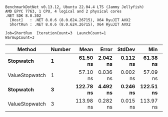 ```

BenchmarkDotNet v0.13.12, Ubuntu 22.04.4 LTS (Jammy Jellyfish)
AMD EPYC 7763, 1 CPU, 4 logical and 2 physical cores
.NET SDK 8.0.302
  [Host]   : .NET 8.0.6 (8.0.624.26715), X64 RyuJIT AVX2
  ShortRun : .NET 8.0.6 (8.0.624.26715), X64 RyuJIT AVX2

Job=ShortRun  IterationCount=3  LaunchCount=1  
WarmupCount=3  

```
| Method         | Number | Mean      | Error    | StdDev   | Min       | Max       | Gen0   | Allocated |
|--------------- |------- |----------:|---------:|---------:|----------:|----------:|-------:|----------:|
| **Stopwatch**      | **1**      |  **61.50 ns** | **2.042 ns** | **0.112 ns** |  **61.38 ns** |  **61.60 ns** | **0.0005** |      **40 B** |
| ValueStopwatch | 1      |  57.10 ns | 0.036 ns | 0.002 ns |  57.09 ns |  57.10 ns |      - |         - |
| **Stopwatch**      | **3**      | **122.78 ns** | **4.492 ns** | **0.246 ns** | **122.51 ns** | **122.99 ns** | **0.0005** |      **40 B** |
| ValueStopwatch | 3      | 113.98 ns | 0.282 ns | 0.015 ns | 113.97 ns | 114.00 ns |      - |         - |
